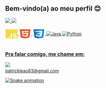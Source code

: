 ## Bem-vindo(a) ao meu perfil 😊

 <div>
   <a href="https://github.com/pateko83">
   <img height="180em" src="https://github-readme-stats.vercel.app/api?username=pateko83&show_icons=true&theme=tokyonight&include_all_commits=true&count_private=true"/>
   <img height="180em" src="https://github-readme-stats.vercel.app/api/top-langs/?username=pateko83&layout=compact&langs_count=6&theme=tokyonight"/>
<br>
</div>
<div style="display: inline_block"><br>
  <img align="center" alt="Js" height="30" width="40" src="https://raw.githubusercontent.com/devicons/devicon/master/icons/javascript/javascript-plain.svg">
  <img align="center" alt="HTML" height="30" width="40" src="https://raw.githubusercontent.com/devicons/devicon/master/icons/html5/html5-original.svg">
  <img align="center" alt="CSS" height="30" width="40" src="https://raw.githubusercontent.com/devicons/devicon/master/icons/css3/css3-original.svg">
  <img align="center" alt="Java" height="30" width="40" src="https://cdn.iconscout.com/icon/free/png-512/free-java-60-1174953.png?f=webp&w=256">
  <img align="center" alt="Python" height="30" width="30" src="https://upload.wikimedia.org/wikipedia/commons/0/0a/Python.svg">
</div>
 
 <br>
 
  ### Pra falar comigo, me chame em:
 
<div> 
  <img src="https://img.shields.io/badge/-Gmail-%23333?style=for-the-badge&logo=gmail&logoColor=white"> <br> patrickleao83@gmail.com
 
  ![Snake animation](https://github.com/pateko83/pateko83/blob/output/github-contribution-grid-snake.svg)

</div>
